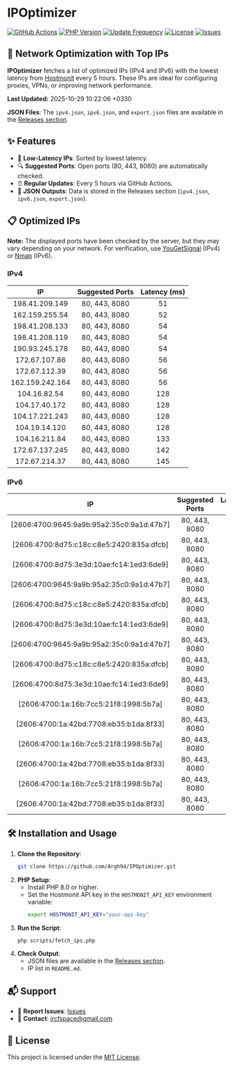 # IPOptimizer

[![GitHub Actions](https://github.com/Argh94/IPOptimizer/workflows/IPOptimizer/badge.svg)](https://github.com/Argh94/IPOptimizer/actions)
[![PHP Version](https://img.shields.io/badge/PHP-8.0-blue)](https://www.php.net)
[![Update Frequency](https://img.shields.io/badge/Updates-Every%205%20Hours-green)](https://github.com/Argh94/IPOptimizer)
[![License](https://img.shields.io/badge/License-MIT-yellow)](https://opensource.org/licenses/MIT)
[![Issues](https://img.shields.io/github/issues/Argh94/IPOptimizer)](https://github.com/Argh94/IPOptimizer/issues)

## 🚀 Network Optimization with Top IPs

**IPOptimizer** fetches a list of optimized IPs (IPv4 and IPv6) with the lowest latency from [Hostmonit](https://hostmonit.com/) every 5 hours. These IPs are ideal for configuring proxies, VPNs, or improving network performance.

**Last Updated:** 2025-10-29 10:22:06 +0330

**JSON Files**: The `ipv4.json`, `ipv6.json`, and `export.json` files are available in the [Releases section](https://github.com/Argh94/IPOptimizer/releases).

## ✨ Features
- 📡 **Low-Latency IPs**: Sorted by lowest latency.
- 🔍 **Suggested Ports**: Open ports (80, 443, 8080) are automatically checked.
- ⏰ **Regular Updates**: Every 5 hours via GitHub Actions.
- 📄 **JSON Outputs**: Data is stored in the Releases section (`ipv4.json`, `ipv6.json`, `export.json`).

## 📋 Optimized IPs

**Note:** The displayed ports have been checked by the server, but they may vary depending on your network. For verification, use [YouGetSignal](https://www.yougetsignal.com/tools/open-ports/) (IPv4) or [Nmap](https://nmap.org/) (IPv6).

### IPv4
| IP | Suggested Ports | Latency (ms) |
|:---:|:---------------:|:------------:|
| 198.41.209.149 | 80, 443, 8080 | 51 |
| 162.159.255.54 | 80, 443, 8080 | 52 |
| 198.41.208.133 | 80, 443, 8080 | 54 |
| 198.41.208.119 | 80, 443, 8080 | 54 |
| 190.93.245.178 | 80, 443, 8080 | 54 |
| 172.67.107.86 | 80, 443, 8080 | 56 |
| 172.67.112.39 | 80, 443, 8080 | 56 |
| 162.159.242.164 | 80, 443, 8080 | 56 |
| 104.16.82.54 | 80, 443, 8080 | 128 |
| 104.17.40.172 | 80, 443, 8080 | 128 |
| 104.17.221.243 | 80, 443, 8080 | 128 |
| 104.19.14.120 | 80, 443, 8080 | 128 |
| 104.16.211.84 | 80, 443, 8080 | 133 |
| 172.67.137.245 | 80, 443, 8080 | 142 |
| 172.67.214.37 | 80, 443, 8080 | 145 |

### IPv6
| IP | Suggested Ports | Latency (ms) |
|:---:|:---------------:|:------------:|
| [2606:4700:9645:9a9b:95a2:35c0:9a1d:47b7] | 80, 443, 8080 | 3 |
| [2606:4700:8d75:c18c:c8e5:2420:835a:dfcb] | 80, 443, 8080 | 3 |
| [2606:4700:8d75:3e3d:10ae:fc14:1ed3:6de9] | 80, 443, 8080 | 3 |
| [2606:4700:9645:9a9b:95a2:35c0:9a1d:47b7] | 80, 443, 8080 | 3 |
| [2606:4700:8d75:c18c:c8e5:2420:835a:dfcb] | 80, 443, 8080 | 3 |
| [2606:4700:8d75:3e3d:10ae:fc14:1ed3:6de9] | 80, 443, 8080 | 3 |
| [2606:4700:9645:9a9b:95a2:35c0:9a1d:47b7] | 80, 443, 8080 | 3 |
| [2606:4700:8d75:c18c:c8e5:2420:835a:dfcb] | 80, 443, 8080 | 3 |
| [2606:4700:8d75:3e3d:10ae:fc14:1ed3:6de9] | 80, 443, 8080 | 3 |
| [2606:4700:1a:16b:7cc5:21f8:1998:5b7a] | 80, 443, 8080 | 4 |
| [2606:4700:1a:42bd:7708:eb35:b1da:8f33] | 80, 443, 8080 | 4 |
| [2606:4700:1a:16b:7cc5:21f8:1998:5b7a] | 80, 443, 8080 | 4 |
| [2606:4700:1a:42bd:7708:eb35:b1da:8f33] | 80, 443, 8080 | 4 |
| [2606:4700:1a:16b:7cc5:21f8:1998:5b7a] | 80, 443, 8080 | 4 |
| [2606:4700:1a:42bd:7708:eb35:b1da:8f33] | 80, 443, 8080 | 4 |

## 🛠️ Installation and Usage
1. **Clone the Repository**:
   ```bash
   git clone https://github.com/Argh94/IPOptimizer.git
   ```
2. **PHP Setup**:
   - Install PHP 8.0 or higher.
   - Set the Hostmonit API key in the `HOSTMONIT_API_KEY` environment variable:
     ```bash
     export HOSTMONIT_API_KEY="your-api-key"
     ```
3. **Run the Script**:
   ```bash
   php scripts/fetch_ips.php
   ```
4. **Check Output**:
   - JSON files are available in the [Releases section](https://github.com/Argh94/IPOptimizer/releases).
   - IP list in `README.md`.

## 📬 Support
- 🐛 **Report Issues**: [Issues](https://github.com/Argh94/IPOptimizer/issues)
- 📧 **Contact**: [ircfspace@gmail.com](mailto:ircfspace@gmail.com)

## 📄 License
This project is licensed under the [MIT License](https://github.com/Argh94/HandWave/blob/main/LICENCE).

